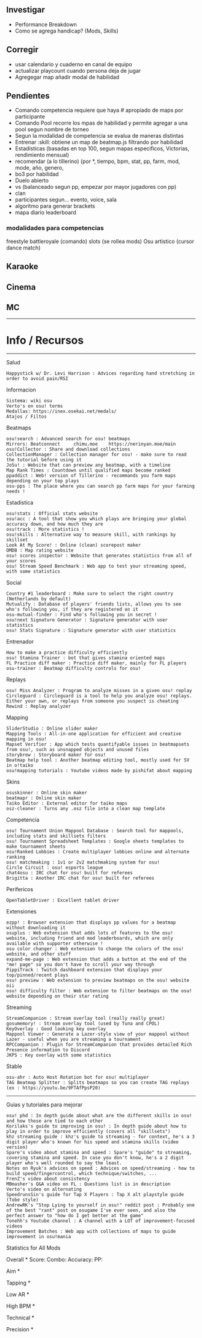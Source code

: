 ## Investigar
- Performance Breakdown
- Como se agrega handicap? (Mods, Skills) 

## Corregir
- usar calendario y cuaderno en canal de equipo 
- actualizar playcount cuando persona deja de jugar
- Agregegar map añadir modal de habilidad

## Pendientes 
- Comando competencia requiere que haya # apropiado de maps por participante
- Comando Pool recorre los mpas de habilidad y permite agregar a una pool segun nombre de torneo
- Segun la modalidad de competencia se evalua de maneras distintas
- Entrenar :skill: obtiene un map de beatmap.js filtrando por habilidad
- Estadisticas (basadas en top 100, segun mapas especificos, Victorias, rendimiento mensual) 
- recomendar (a lo tillerino) (por *, tiempo, bpm, stat, pp, farm, mod, mode, año, genero, 
- bo3 por habilidad
- Duelo abierto
- vs (balanceado segun pp, empezar por mayor jugadores con pp) 
- clan 
- participantes segun... evento, voice, sala
- algoritmo para generar brackets
- mapa diario leaderboard

### modalidades para competencias
freestyle battleroyale (comando)
slots (se rollea mods)
Osu artistico (cursor dance match)

## Karaoke

## Cinema

## MC

---
# Info / Recursos
---

Salud

    Happystick w/ Dr. Levi Harrison : Advices regarding hand stretching in order to avoid pain/RSI

Informacion

    Sistema: wiki osu
    Verto's on osu! terms 
    Medallas: https://inex.osekai.net/medals/
    Atajos / Filtos

Beatmaps

    osu!search : Advanced search for osu! beatmaps
    Mirrors: Beatconnect     chimu.moe    https://nerinyan.moe/main
    osu!Collector : Share and download collections
    CollectionManager : Collection manager for osu! - make sure to read the tutorial before using it
    JoSu! : Website that can preview any beatmap, with a timeline
    Map Rank Times : Countdown until qualified maps become ranked
    ppaddict : Web! version of Tillerino - recommands you farm maps depending on your top plays
    osu-pps : The place where you can search pp farm maps for your farming needs !

Estadistica 

    osu!stats : Official stats website
    osu!acc : A tool that show you which plays are bringing your global accuracy down, and how much they are
    osu!track : More statistics !
    osu!skills : Alternative way to measure skill, with rankings by skillset
    Look At My Score! : Online (clean) scorepost maker
    OMDB : Map rating website
    osu! scores inspector : Website that generates statistics from all of your scores
    osu! Stream Speed Benchmark : Web app to test your streaming speed, with some statistics

Social

    Country #1 leaderboard : Make sure to select the right country (Netherlands by default)
    Mutualify : Database of players' friends lists, allows you to see who's following you, if they are registered on it
    osu-mutual-finder : Find who's following you in secret !
    osu!next Signature Generator : Signature generator with user statistics
    osu! Stats Signature : Signature generator with user statistics


Entrenador

    How to make a practice difficulty efficiently
    osu! Stamina Trainer : bot that gives stamina oriented maps
    FL Practice diff maker : Practice diff maker, mainly for FL players
    osu-trainer : Beatmap difficulty controls for osu!

Replays

    osu! Miss Analyzer : Program to analyze misses in a given osu! replay
    Circleguard : Circleguard is a tool to help you analyze osu! replays. Either your own, or replays from someone you suspect is cheating
    Rewind : Replay analyzer

Mapping

    SliderStudio : Online slider maker
    Mapping Tools : All-in-one application for efficient and creative mapping in osu!
    Mapset Verifier : App which tests quantifyable issues in beatmapsets from osu!, such as unsnapped objects and unused files
    storybrew : Storyboard maker for osu!
    Beatmap help tool : Another beatmap editing tool, mostly used for SV in o!taiko
    osu!mapping tutorials : Youtube videos made by pishifat about mapping

Skins

    osuskinner : Online skin maker
    beatmapr : Online skin maker
    Taiko Editor : External editor for taiko maps
    osz-cleaner : Turns any .osz file into a clean map template

Competencia

    osu! Tournament Union Mappool Database : Search tool for mappools, including stats and skillsets filters
    osu! Tournament Spreadsheet Templates : Google sheets templates to make tournament sheets
    osu!Ranked Lobbies : Create multiplayer lobbies online and alternate ranking
    osu! matchmaking : 1v1 or 2v2 matchmaking system for osu!
    Circle Circuit : osu! esports league
    chat4osu : IRC chat for osu! built for referees
    Brigitta : Another IRC chat for osu! built for referees

Perifericos

    OpenTabletDriver : Excellent tablet driver

Extensiones

    ezpp! : Browser extension that displays pp values for a beatmap without downloading it
    osuplus : Web extension that adds lots of features to the osu! website, including friend and mod leaderboards, which are only available with supporter otherwise !
    osu color changer : Web extension to change the colors of the osu! website, and other stuff
    expand-me-page : Web extension that adds a button at the end of the "me! page" so you don't have to scroll your way through
    PippiTrack : Twitch dashboard extension that displays your top/pinned/recent plays
    osu! preview : Web extension to preview beatmaps on the osu! website
    oii
    osu! difficulty filter : Web extension to filter beatmaps on the osu! website depending on their star rating

Streaming

    StreamCompanion : Stream overlay tool (really really great)
    gosumemory! : Stream overlay tool (used by Tuna and CPOL)
    KeyOverlay : Good looking key overlay
    Mappool Viewer : Generate a Lazer-style view of your mappool without Lazer - useful when you are streaming a tournament
    RPCCompanion : Plugin for StreamCompanion that provides detailed Rich Presence information to Discord
    JKPS : Key overlay with some statistics


Stable 

    osu-ahr : Auto Host Rotation bot for osu! multiplayer
    TAG Beatmap Splitter : Splits beatmaps so you can create TAG replays (ex : https://youtu.be/9FTAfPpsP20)


---

Guias y tutoriales para mejorar 

    osu! phd : In depth guide about what are the different skills in osu! and how those are tied to each other
    Korilaks's guide to improving in osu! : In depth guide about how to play in order to improve efficiently (covers all "skillsets")
    khz streaming guide : khz's guide to streaming - for context, he's a 3 digit player who's known for his speed and stamina skills (video version)
    Spare's video about stamina and speed : Spare's "guide" to streaming, covering stamina and speed. In case you don't know, he's a 2 digit player who's well rounded to say the least.
    Notes on Ryuk's advices on speed : Advices on speed/streaming - how to build speed/fingercontrol, which technique/switches, ...
    FrenZ's video about consistency
    MBmasher's Q&A video on FL : Questions list is in description
    Verto's video on alternating
    SpeedrunsSin's guide for Tap X Players : Tap X alt playstyle guide (Tobe style)
    AndrewRK's "Stop Lying to yourself in osu!" reddit post : Probably one of the best "rant" post on osugame I've ever seen, and also the perfect answer to "how do I get better at the game"
    Tonehh's Youtube channel : A channel with a LOT of improvement-focused videos
    Improvement Batches : Web app with collections of maps to guide improvement in osu!mania



Statistics for All Mods

Overall  *
Score: 
Combo: 
Accuracy: 
PP: 

Aim *

Tapping *

Low AR *

High BPM *

Technical *

Precision *
